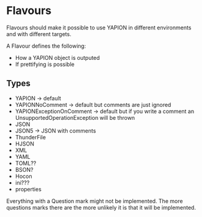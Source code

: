 # Flavours

Flavours should make it possible to use YAPION in different environments and with different targets.

A Flavour defines the following:
- How a YAPION object is outputed
- If prettifying is possible

## Types
- YAPION -> default
- YAPIONNoComment -> default but comments are just ignored
- YAPIONExceptionOnComment -> default but if you write a comment an UnsupportedOperationException will be thrown
- JSON
- JSON5 -> JSON with comments
- ThunderFile
- HJSON
- XML
- YAML
- TOML??
- BSON?
- Hocon
- ini???
- properties

Everything with a Question mark might not be implemented. The more questions marks there are the more unlikely it is that it will be implemented.